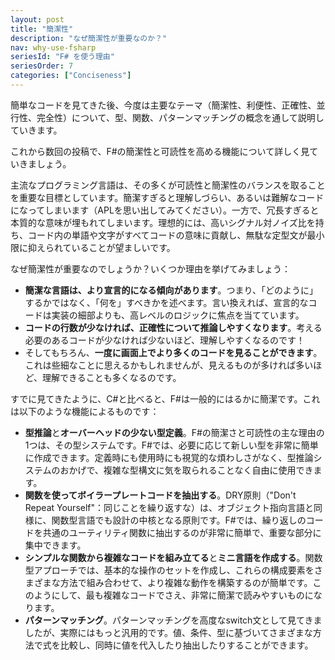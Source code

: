 ```yaml
---
layout: post
title: "簡潔性"
description: "なぜ簡潔性が重要なのか？"
nav: why-use-fsharp
seriesId: "F# を使う理由"
seriesOrder: 7
categories: ["Conciseness"]
---
```


簡単なコードを見てきた後、今度は主要なテーマ（簡潔性、利便性、正確性、並行性、完全性）について、型、関数、パターンマッチングの概念を通して説明していきます。

これから数回の投稿で、F#の簡潔性と可読性を高める機能について詳しく見ていきましょう。

主流なプログラミング言語は、その多くが可読性と簡潔性のバランスを取ることを重要な目標としています。簡潔すぎると理解しづらい、あるいは難解なコードになってしまいます（APLを思い出してみてください）。一方で、冗長すぎると本質的な意味が埋もれてしまいます。理想的には、高いシグナル対ノイズ比を持ち、コード内の単語や文字がすべてコードの意味に貢献し、無駄な定型文が最小限に抑えられていることが望ましいです。

なぜ簡潔性が重要なのでしょうか？いくつか理由を挙げてみましょう：

* **簡潔な言語は、より宣言的になる傾向があります**。つまり、「どのように」するかではなく、「何を」すべきかを述べます。言い換えれば、宣言的なコードは実装の細部よりも、高レベルのロジックに焦点を当てています。
* **コードの行数が少なければ、正確性について推論しやすくなります**。考える必要のあるコードが少なければ少ないほど、理解しやすくなるのです！
* そしてもちろん、**一度に画面上でより多くのコードを見ることができます**。これは些細なことに思えるかもしれませんが、見えるものが多ければ多いほど、理解できることも多くなるのです。

すでに見てきたように、C#と比べると、F#は一般的にはるかに簡潔です。これは以下のような機能によるものです：

* **型推論**と**オーバーヘッドの少ない型定義**。F#の簡潔さと可読性の主な理由の1つは、その型システムです。F#では、必要に応じて新しい型を非常に簡単に作成できます。定義時にも使用時にも視覚的な煩わしさがなく、型推論システムのおかげで、複雑な型構文に気を取られることなく自由に使用できます。
* **関数を使ってボイラープレートコードを抽出する**。DRY原則（"Don't Repeat Yourself"：同じことを繰り返すな）は、オブジェクト指向言語と同様に、関数型言語でも設計の中核となる原則です。F#では、繰り返しのコードを共通のユーティリティ関数に抽出するのが非常に簡単で、重要な部分に集中できます。
* **シンプルな関数から複雑なコードを組み立てる**と**ミニ言語を作成する**。関数型アプローチでは、基本的な操作のセットを作成し、これらの構成要素をさまざまな方法で組み合わせて、より複雑な動作を構築するのが簡単です。このようにして、最も複雑なコードでさえ、非常に簡潔で読みやすいものになります。
* **パターンマッチング**。パターンマッチングを高度なswitch文として見てきましたが、実際にはもっと汎用的です。値、条件、型に基づいてさまざまな方法で式を比較し、同時に値を代入したり抽出したりすることができます。
